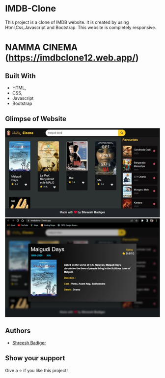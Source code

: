 # IMDB-Clone
This project is a clone of IMDB website. It is created by using Html,Css,Javascript and Bootstrap. This website is completely responsive.

# NAMMA CINEMA (https://imdbclone12.web.app/)
## Built With

- HTML,
- CSS,
- Javascript
- Bootstrap

## Glimpse of Website
![Homepage](./screenshots/1.JPG)
![Movie Details](./screenshots/2.JPG)


## Authors
- [Shreesh Badiger](https://github.com/shreeshb12)

## Show your support

Give a ⭐ if you like this project!
